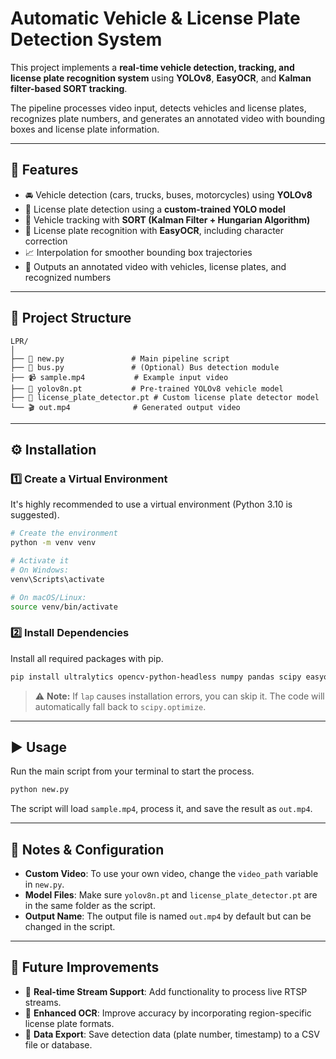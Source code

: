 #  Automatic Vehicle & License Plate Detection System

This project implements a **real-time vehicle detection, tracking, and license plate recognition system** using **YOLOv8**, **EasyOCR**, and **Kalman filter-based SORT tracking**.

The pipeline processes video input, detects vehicles and license plates, recognizes plate numbers, and generates an annotated video with bounding boxes and license plate information.

---

## 📌 Features

- 🚘 Vehicle detection (cars, trucks, buses, motorcycles) using **YOLOv8**
- 🔲 License plate detection using a **custom-trained YOLO model**
- 🎯 Vehicle tracking with **SORT (Kalman Filter + Hungarian Algorithm)**
- 🔡 License plate recognition with **EasyOCR**, including character correction
- 📈 Interpolation for smoother bounding box trajectories
- 🎥 Outputs an annotated video with vehicles, license plates, and recognized numbers

---

## 📂 Project Structure

```
LPR/
│
├── 📜 new.py               # Main pipeline script
├── 🚌 bus.py               # (Optional) Bus detection module
├── 📹 sample.mp4           # Example input video
├── 🤖 yolov8n.pt           # Pre-trained YOLOv8 vehicle model
├── 🔲 license_plate_detector.pt # Custom license plate detector model
└── 🎬 out.mp4              # Generated output video
```

---

## ⚙️ Installation

### 1️⃣ Create a Virtual Environment

It's highly recommended to use a virtual environment (Python 3.10 is suggested).

```bash
# Create the environment
python -m venv venv

# Activate it
# On Windows:
venv\Scripts\activate

# On macOS/Linux:
source venv/bin/activate
```

### 2️⃣ Install Dependencies

Install all required packages with pip.

```bash
pip install ultralytics opencv-python-headless numpy pandas scipy easyocr filterpy lap
```
> ⚠️ **Note:** If `lap` causes installation errors, you can skip it. The code will automatically fall back to `scipy.optimize`.

---

## ▶️ Usage

Run the main script from your terminal to start the process.

```bash
python new.py
```

The script will load `sample.mp4`, process it, and save the result as `out.mp4`.

---

## 📝 Notes & Configuration

- **Custom Video**: To use your own video, change the `video_path` variable in `new.py`.
- **Model Files**: Make sure `yolov8n.pt` and `license_plate_detector.pt` are in the same folder as the script.
- **Output Name**: The output file is named `out.mp4` by default but can be changed in the script.

---

## 🚀 Future Improvements

- 📡 **Real-time Stream Support**: Add functionality to process live RTSP streams.
- 🎯 **Enhanced OCR**: Improve accuracy by incorporating region-specific license plate formats.
- 💾 **Data Export**: Save detection data (plate number, timestamp) to a CSV file or database.
